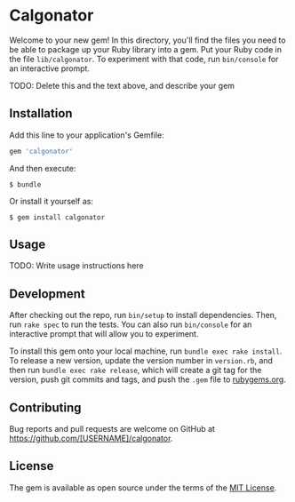 # Calgonator

Welcome to your new gem! In this directory, you'll find the files you need to be able to package up your Ruby library into a gem. Put your Ruby code in the file `lib/calgonator`. To experiment with that code, run `bin/console` for an interactive prompt.

TODO: Delete this and the text above, and describe your gem

## Installation

Add this line to your application's Gemfile:

```ruby
gem 'calgonator'
```

And then execute:

    $ bundle

Or install it yourself as:

    $ gem install calgonator

## Usage

TODO: Write usage instructions here

## Development

After checking out the repo, run `bin/setup` to install dependencies. Then, run `rake spec` to run the tests. You can also run `bin/console` for an interactive prompt that will allow you to experiment.

To install this gem onto your local machine, run `bundle exec rake install`. To release a new version, update the version number in `version.rb`, and then run `bundle exec rake release`, which will create a git tag for the version, push git commits and tags, and push the `.gem` file to [rubygems.org](https://rubygems.org).

## Contributing

Bug reports and pull requests are welcome on GitHub at https://github.com/[USERNAME]/calgonator.


## License

The gem is available as open source under the terms of the [MIT License](http://opensource.org/licenses/MIT).

